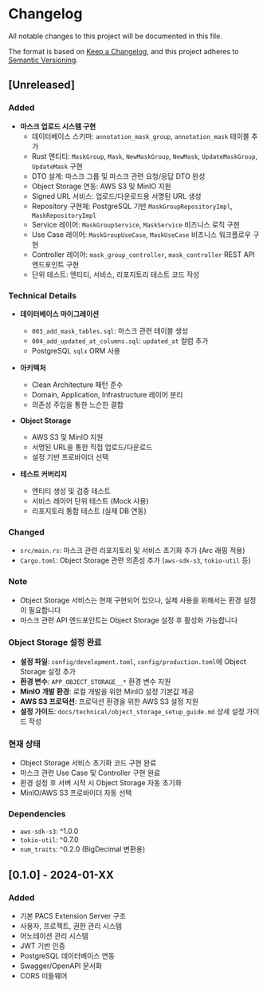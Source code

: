 # Changelog

All notable changes to this project will be documented in this file.

The format is based on [Keep a Changelog](https://keepachangelog.com/en/1.0.0/),
and this project adheres to [Semantic Versioning](https://semver.org/spec/v2.0.0.html).

## [Unreleased]

### Added
- **마스크 업로드 시스템 구현**
  - 데이터베이스 스키마: `annotation_mask_group`, `annotation_mask` 테이블 추가
  - Rust 엔티티: `MaskGroup`, `Mask`, `NewMaskGroup`, `NewMask`, `UpdateMaskGroup`, `UpdateMask` 구현
  - DTO 설계: 마스크 그룹 및 마스크 관련 요청/응답 DTO 완성
  - Object Storage 연동: AWS S3 및 MinIO 지원
  - Signed URL 서비스: 업로드/다운로드용 서명된 URL 생성
  - Repository 구현체: PostgreSQL 기반 `MaskGroupRepositoryImpl`, `MaskRepositoryImpl`
  - Service 레이어: `MaskGroupService`, `MaskService` 비즈니스 로직 구현
  - Use Case 레이어: `MaskGroupUseCase`, `MaskUseCase` 비즈니스 워크플로우 구현
  - Controller 레이어: `mask_group_controller`, `mask_controller` REST API 엔드포인트 구현
  - 단위 테스트: 엔티티, 서비스, 리포지토리 테스트 코드 작성

### Technical Details
- **데이터베이스 마이그레이션**
  - `003_add_mask_tables.sql`: 마스크 관련 테이블 생성
  - `004_add_updated_at_columns.sql`: `updated_at` 컬럼 추가
  - PostgreSQL `sqlx` ORM 사용

- **아키텍처**
  - Clean Architecture 패턴 준수
  - Domain, Application, Infrastructure 레이어 분리
  - 의존성 주입을 통한 느슨한 결합

- **Object Storage**
  - AWS S3 및 MinIO 지원
  - 서명된 URL을 통한 직접 업로드/다운로드
  - 설정 기반 프로바이더 선택

- **테스트 커버리지**
  - 엔티티 생성 및 검증 테스트
  - 서비스 레이어 단위 테스트 (Mock 사용)
  - 리포지토리 통합 테스트 (실제 DB 연동)

### Changed
- `src/main.rs`: 마스크 관련 리포지토리 및 서비스 초기화 추가 (Arc 래핑 적용)
- `Cargo.toml`: Object Storage 관련 의존성 추가 (`aws-sdk-s3`, `tokio-util` 등)

### Note
- Object Storage 서비스는 현재 구현되어 있으나, 실제 사용을 위해서는 환경 설정이 필요합니다
- 마스크 관련 API 엔드포인트는 Object Storage 설정 후 활성화 가능합니다

### Object Storage 설정 완료
- **설정 파일**: `config/development.toml`, `config/production.toml`에 Object Storage 설정 추가
- **환경 변수**: `APP_OBJECT_STORAGE__*` 환경 변수 지원
- **MinIO 개발 환경**: 로컬 개발을 위한 MinIO 설정 기본값 제공
- **AWS S3 프로덕션**: 프로덕션 환경을 위한 AWS S3 설정 지원
- **설정 가이드**: `docs/technical/object_storage_setup_guide.md` 상세 설정 가이드 작성

### 현재 상태
- Object Storage 서비스 초기화 코드 구현 완료
- 마스크 관련 Use Case 및 Controller 구현 완료
- 환경 설정 후 서버 시작 시 Object Storage 자동 초기화
- MinIO/AWS S3 프로바이더 자동 선택

### Dependencies
- `aws-sdk-s3`: ^1.0.0
- `tokio-util`: ^0.7.0
- `num_traits`: ^0.2.0 (BigDecimal 변환용)

## [0.1.0] - 2024-01-XX

### Added
- 기본 PACS Extension Server 구조
- 사용자, 프로젝트, 권한 관리 시스템
- 어노테이션 관리 시스템
- JWT 기반 인증
- PostgreSQL 데이터베이스 연동
- Swagger/OpenAPI 문서화
- CORS 미들웨어
